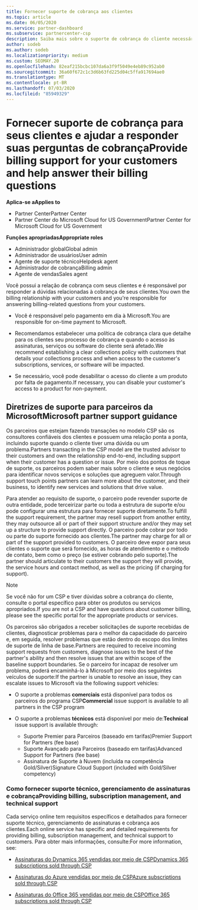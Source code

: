 ```yaml
---
title: Fornecer suporte de cobrança aos clientes
ms.topic: article
ms.date: 06/05/2020
ms.service: partner-dashboard
ms.subservice: partnercenter-csp
description: Saiba mais sobre o suporte de cobrança do cliente necessário dos parceiros do programa CSP. Isso inclui a propriedade da relação de cobrança do cliente e a resposta a perguntas de cobrança.
author: sodeb
ms.author: sodeb
ms.localizationpriority: medium
ms.custom: SEOMAY.20
ms.openlocfilehash: 82eaf215bcbc107da6a3f9f5049e4eb89c952ab0
ms.sourcegitcommit: 36a60f672c1c3d6b63fd225d04c5ffa917694ae0
ms.translationtype: MT
ms.contentlocale: pt-BR
ms.lasthandoff: 07/03/2020
ms.locfileid: "85949329"
---
```

# <a name="provide-billing-support-for-your-customers-and-help-answer-their-billing-questions"></a><span data-ttu-id="c784b-104">Fornecer suporte de cobrança para seus clientes e ajudar a responder suas perguntas de cobrança</span><span class="sxs-lookup"><span data-stu-id="c784b-104">Provide billing support for your customers and help answer their billing questions</span></span>

<span data-ttu-id="c784b-105">**Aplica-se a**</span><span class="sxs-lookup"><span data-stu-id="c784b-105">**Applies to**</span></span>

- <span data-ttu-id="c784b-106">Partner Center</span><span class="sxs-lookup"><span data-stu-id="c784b-106">Partner Center</span></span>
- <span data-ttu-id="c784b-107">Partner Center do Microsoft Cloud for US Government</span><span class="sxs-lookup"><span data-stu-id="c784b-107">Partner Center for Microsoft Cloud for US Government</span></span>

<span data-ttu-id="c784b-108">**Funções apropriadas**</span><span class="sxs-lookup"><span data-stu-id="c784b-108">**Appropriate roles**</span></span>
- <span data-ttu-id="c784b-109">Administrador global</span><span class="sxs-lookup"><span data-stu-id="c784b-109">Global admin</span></span>
- <span data-ttu-id="c784b-110">Administrador de usuários</span><span class="sxs-lookup"><span data-stu-id="c784b-110">User admin</span></span>
- <span data-ttu-id="c784b-111">Agente de suporte técnico</span><span class="sxs-lookup"><span data-stu-id="c784b-111">Helpdesk agent</span></span>
- <span data-ttu-id="c784b-112">Administrador de cobrança</span><span class="sxs-lookup"><span data-stu-id="c784b-112">Billing admin</span></span>
- <span data-ttu-id="c784b-113">Agente de vendas</span><span class="sxs-lookup"><span data-stu-id="c784b-113">Sales agent</span></span>

<span data-ttu-id="c784b-114">Você possui a relação de cobrança com seus clientes e é responsável por responder a dúvidas relacionadas à cobrança de seus clientes.</span><span class="sxs-lookup"><span data-stu-id="c784b-114">You own the billing relationship with your customers and you're responsible for answering billing-related questions from your customers.</span></span>

- <span data-ttu-id="c784b-115">Você é responsável pelo pagamento em dia à Microsoft.</span><span class="sxs-lookup"><span data-stu-id="c784b-115">You are responsible for on-time payment to Microsoft.</span></span>

- <span data-ttu-id="c784b-116">Recomendamos estabelecer uma política de cobrança clara que detalhe para os clientes seu processo de cobrança e quando o acesso às assinaturas, serviços ou software do cliente será afetado.</span><span class="sxs-lookup"><span data-stu-id="c784b-116">We recommend establishing a clear collections policy with customers that details your collections process and when access to the customer's subscriptions, services, or software will be impacted.</span></span>

- <span data-ttu-id="c784b-117">Se necessário, você pode desabilitar o acesso do cliente a um produto por falta de pagamento.</span><span class="sxs-lookup"><span data-stu-id="c784b-117">If necessary, you can disable your customer's access to a product for non-payment.</span></span>

## <a name="microsoft-partner-support-guidance"></a><span data-ttu-id="c784b-118">Diretrizes de suporte para parceiros da Microsoft</span><span class="sxs-lookup"><span data-stu-id="c784b-118">Microsoft partner support guidance</span></span>

<span data-ttu-id="c784b-119">Os parceiros que estejam fazendo transações no modelo CSP são os consultores confiáveis dos clientes e possuem uma relação ponta a ponta, incluindo suporte quando o cliente tiver uma dúvida ou um problema.</span><span class="sxs-lookup"><span data-stu-id="c784b-119">Partners transacting in the CSP model are the trusted advisor to their customers and own the relationship end-to-end, including support when their customer has a question or issue.</span></span> <span data-ttu-id="c784b-120">Por meio dos pontos de toque de suporte, os parceiros podem saber mais sobre o cliente e seus negócios para identificar novos serviços e soluções que agreguem valor.</span><span class="sxs-lookup"><span data-stu-id="c784b-120">Through support touch points partners can learn more about the customer, and their business, to identify new services and solutions that drive value.</span></span>

<span data-ttu-id="c784b-121">Para atender ao requisito de suporte, o parceiro pode revender suporte de outra entidade, pode terceirizar parte ou toda a estrutura de suporte e/ou pode configurar uma estrutura para fornecer suporte diretamente.</span><span class="sxs-lookup"><span data-stu-id="c784b-121">To fulfill the support requirement, the partner may resell support from another entity, they may outsource all or part of their support structure and/or they may set up a structure to provide support directly.</span></span>  <span data-ttu-id="c784b-122">O parceiro pode cobrar por todo ou parte do suporte fornecido aos clientes.</span><span class="sxs-lookup"><span data-stu-id="c784b-122">The partner may charge for all or part of the support provided to customers.</span></span> <span data-ttu-id="c784b-123">O parceiro deve expor para seus clientes o suporte que será fornecido, as horas de atendimento e o método de contato, bem como o preço (se estiver cobrando pelo suporte).</span><span class="sxs-lookup"><span data-stu-id="c784b-123">The partner should articulate to their customers the support they will provide, the service hours and contact method, as well as the pricing (if charging for support).</span></span> 

>[!Note]
><span data-ttu-id="c784b-124">Se você não for um CSP e tiver dúvidas sobre a cobrança do cliente, consulte o portal específico para obter os produtos ou serviços apropriados.</span><span class="sxs-lookup"><span data-stu-id="c784b-124">If you are not a CSP and have questions about customer billing, please see the specific portal for the appropriate products or services.</span></span>

<span data-ttu-id="c784b-125">Os parceiros são obrigados a receber solicitações de suporte recebidas de clientes, diagnosticar problemas para o melhor da capacidade do parceiro e, em seguida, resolver problemas que estão dentro do escopo dos limites de suporte de linha de base.</span><span class="sxs-lookup"><span data-stu-id="c784b-125">Partners are required to receive incoming support requests from customers, diagnose issues to the best of the partner's ability and then resolve issues that are within scope of the baseline support boundaries.</span></span> <span data-ttu-id="c784b-126">Se o parceiro for incapaz de resolver um problema, poderá encaminhá-lo à Microsoft por meio dos seguintes veículos de suporte:</span><span class="sxs-lookup"><span data-stu-id="c784b-126">If the partner is unable to resolve an issue, they can escalate issues to Microsoft via the following support vehicles:</span></span>

- <span data-ttu-id="c784b-127">O suporte a problemas **comerciais** está disponível para todos os parceiros do programa CSP</span><span class="sxs-lookup"><span data-stu-id="c784b-127">**Commercial** issue support is available to all partners in the CSP program</span></span>

- <span data-ttu-id="c784b-128">O suporte a problemas **técnicos** está disponível por meio de:</span><span class="sxs-lookup"><span data-stu-id="c784b-128">**Technical** issue support is available through:</span></span>

  - <span data-ttu-id="c784b-129">Suporte Premier para Parceiros (baseado em tarifas)</span><span class="sxs-lookup"><span data-stu-id="c784b-129">Premier Support for Partners (fee base)</span></span>
  - <span data-ttu-id="c784b-130">Suporte Avançado para Parceiros (baseado em tarifas)</span><span class="sxs-lookup"><span data-stu-id="c784b-130">Advanced Support for Partners (fee base)</span></span>
  - <span data-ttu-id="c784b-131">Assinatura de Suporte à Nuvem (incluída na competência Gold/Silver)</span><span class="sxs-lookup"><span data-stu-id="c784b-131">Signature Cloud Support (included with Gold/Silver competency)</span></span>

### <a name="providing-billing-subscription-management-and-technical-support"></a><span data-ttu-id="c784b-132">Como fornecer suporte técnico, gerenciamento de assinaturas e cobrança</span><span class="sxs-lookup"><span data-stu-id="c784b-132">Providing billing, subscription management, and technical support</span></span> 

<span data-ttu-id="c784b-133">Cada serviço online tem requisitos específicos e detalhados para fornecer suporte técnico, gerenciamento de assinaturas e cobrança aos clientes.</span><span class="sxs-lookup"><span data-stu-id="c784b-133">Each online service has specific and detailed requirements for providing billing, subscription management, and technical support to customers.</span></span> <span data-ttu-id="c784b-134">Para obter mais informações, consulte:</span><span class="sxs-lookup"><span data-stu-id="c784b-134">For more information, see:</span></span>

- [<span data-ttu-id="c784b-135">Assinaturas do Dynamics 365 vendidas por meio de CSP</span><span class="sxs-lookup"><span data-stu-id="c784b-135">Dynamics 365 subscriptions sold through CSP</span></span>](https://www.microsoftpartnercommunity.com/t5/CSP/Microsoft-Partner-Support-Guidance/m-p/5262#M30)

- [<span data-ttu-id="c784b-136">Assinaturas do Azure vendidas por meio de CSP</span><span class="sxs-lookup"><span data-stu-id="c784b-136">Azure subscriptions sold through CSP</span></span>](https://www.microsoftpartnercommunity.com/t5/CSP/Microsoft-Partner-Support-Guidance/m-p/5263#M31)

- [<span data-ttu-id="c784b-137">Assinaturas do Office 365 vendidas por meio de CSP</span><span class="sxs-lookup"><span data-stu-id="c784b-137">Office 365 subscriptions sold through CSP</span></span>](https://www.microsoftpartnercommunity.com/t5/CSP/Microsoft-Partner-Support-Guidance/m-p/5264#M32)
 